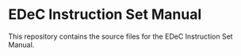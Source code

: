 # EDeC Instruction Set Manual

This repository contains the source files for the EDeC Instruction Set Manual.
